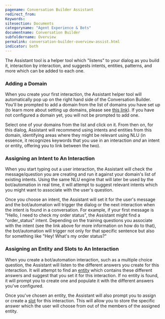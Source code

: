 ```yaml
---
pagename: Conversation Builder Assistant
redirect_from:
Keywords:
sitesection: Documents
categoryname: "Agent Experience & Bots"
documentname: Conversation Builder
subfoldername: Overview
permalink: conversation-builder-overview-assist.html
indicator: both
---
```


The Assistant tool is a helper tool which "listens" to your dialog as you build it, interaction by interaction, and suggests intents, entities, patterns, and more which can be added to each one.

### Adding a Domain

When you create your first interaction, the Assistant helper tool will automatically pop up on the right hand side of the Conversation Builder. You'll be prompted to add a domain from the list of domains you have set up (to learn more about setting up domains, please see [this link](conversation-builder-overview-intent-builder-overview.html)). If you have not configured a domain yet, you will not be prompted to add one.

Select one of your domains from the list and click on it. From then on, for this dialog, Assistant will recommend using intents and entities from this domain, identifying areas where they might be relevant using NLU (in essence, it recognizes keywords that you use in an interaction *and* an intent or entity, offering you to link between the two).

### Assigning an Intent to An Interaction

When you start typing out a user interaction, the Assistant will check the message/question you are creating and run it against your domain's list of existing intents. Using the same NLU engine that will later be used by the bot/automation in real time, it will attempt to suggest relevant intents which you might want to associate with the user's question.

Once you choose an intent, the Assistant will set it for the user's message and the bot/automation will trigger the dialog or the next interaction when the intent is found in a conversation. For example, if your first message is "Hello, I need to check my order status", the Assistant might find a "order_status" intent. Depending on the training questions you associate with the intent (see the link above for more information on how do to that), the bot/automation will trigger not only for that specific sentence but also for something like "Hey! What's my order status?"

### Assigning an Entity and Slots to An Interaction

When you create a bot/automation interaction, such as a multiple choice question, the Assistant will listen to the different answers you create for this interaction. It will attempt to find an [entity](conversation-builder-overview-entities-overview.html) which contains these different answers and suggest that you set it for this interaction. If no entity is found, it will prompt you to create one and populate it with the different answers you've configured.

Once you've chosen an entity, the Assistant will also prompt you to assign or create a [slot](conversation-builder-overview-conditions.html#slots) for this interaction. This will allow you to store the specific answer which the user will choose from out of the members of the assigned entity.
